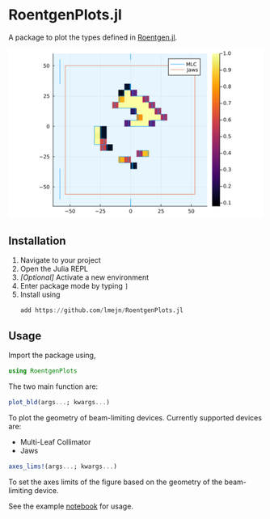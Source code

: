 # RoentgenPlots.jl

A package to plot the types defined in [Roentgen.jl](https://github.com/Image-X-Institute/Roentgen.jl).

![Aperture Example](docs/src/assets/feature-plot.svg)

## Installation

1. Navigate to your project
2. Open the Julia REPL
3. *[Optional]* Activate a new environment
4. Enter package mode by typing `]`
5. Install using 
    ```julia
    add https://github.com/lmejn/RoentgenPlots.jl
    ```

## Usage

Import the package using,
```julia
using RoentgenPlots
```

The two main function are:
```julia
plot_bld(args...; kwargs...)
```
To plot the geometry of beam-limiting devices. Currently supported devices are:

- Multi-Leaf Collimator
- Jaws

```julia
axes_lims!(args...; kwargs...)
```
To set the axes limits of the figure based on the geometry of the beam-limiting device.

See the example [notebook](https://github.com/lmejn/RoentgenPlots.jl/blob/main/examples/Plotting%20Beam%20Limiting%20Devices.ipynb) for usage.


